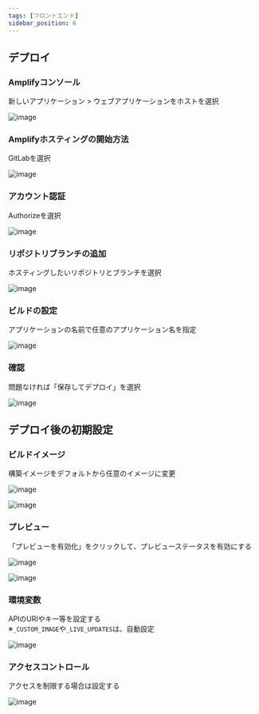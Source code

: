 ```yaml
---
tags: [フロントエンド]
sidebar_position: 6
---
```


## デプロイ

### Amplifyコンソール
新しいアプリケーション > ウェブアプリケーションをホストを選択

![image](./Amplify設定/newApplication.png)

### Amplifyホスティングの開始方法
GitLabを選択

![image](./Amplify設定/repository.png)

### アカウント認証
Authorizeを選択

![image](./Amplify設定/authorize.png)

### リポジトリブランチの追加
ホスティングしたいリポジトリとブランチを選択

![image](./Amplify設定/repositoryBranch.png)

### ビルドの設定
アプリケーションの名前で任意のアプリケーション名を指定

![image](./Amplify設定/build.png)

### 確認
問題なければ「保存してデプロイ」を選択

![image](./Amplify設定/deploy.png)

## デプロイ後の初期設定

### ビルドイメージ
構築イメージをデフォルトから任意のイメージに変更

![image](./Amplify設定/buildImage.png)

![image](./Amplify設定/buildImageEdit.png)

### プレビュー
「プレビューを有効化」をクリックして、プレビューステータスを有効にする

![image](./Amplify設定/preview.png)

![image](./Amplify設定/previewEdit.png)

### 環境変数
APIのURIやキー等を設定する  
※`_CUSTOM_IMAGE`や`_LIVE_UPDATES`は、自動設定

![image](./Amplify設定/env.png)

### アクセスコントロール
アクセスを制限する場合は設定する

![image](./Amplify設定/accessControl.png)
